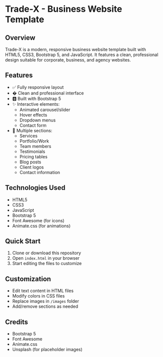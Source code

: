 # Trade-X - Business Website Template


## Overview
Trade-X is a modern, responsive business website template built with HTML5, CSS3, Bootstrap 5, and JavaScript. It features a clean, professional design suitable for corporate, business, and agency websites.

## Features
- ✅ Fully responsive layout
- � Clean and professional interface
- 🅱 Built with Bootstrap 5
- ✨ Interactive elements:
  - Animated carousel/slider
  - Hover effects
  - Dropdown menus
  - Contact form
- 📑 Multiple sections:
  - Services
  - Portfolio/Work
  - Team members
  - Testimonials
  - Pricing tables
  - Blog posts
  - Client logos
  - Contact information

## Technologies Used
- HTML5
- CSS3
- JavaScript
- Bootstrap 5
- Font Awesome (for icons)
- Animate.css (for animations)

## Quick Start
1. Clone or download this repository
2. Open `index.html` in your browser
3. Start editing the files to customize

## Customization
- Edit text content in HTML files
- Modify colors in CSS files
- Replace images in `/images` folder
- Add/remove sections as needed

## Credits
- Bootstrap 5
- Font Awesome
- Animate.css
- Unsplash (for placeholder images)

